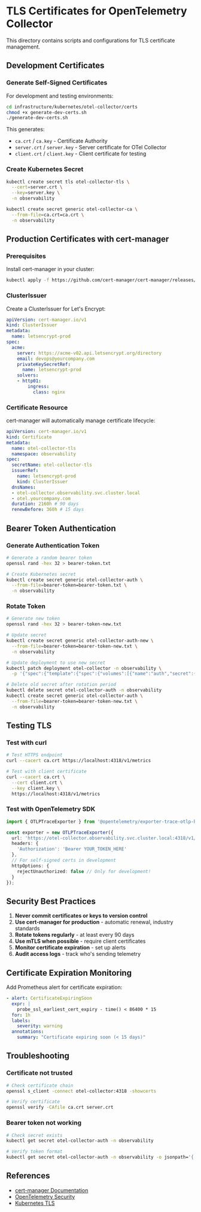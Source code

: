 # TLS Certificates for OpenTelemetry Collector

This directory contains scripts and configurations for TLS certificate management.

## Development Certificates

### Generate Self-Signed Certificates

For development and testing environments:

```bash
cd infrastructure/kubernetes/otel-collector/certs
chmod +x generate-dev-certs.sh
./generate-dev-certs.sh
```

This generates:
- `ca.crt` / `ca.key` - Certificate Authority
- `server.crt` / `server.key` - Server certificate for OTel Collector
- `client.crt` / `client.key` - Client certificate for testing

### Create Kubernetes Secret

```bash
kubectl create secret tls otel-collector-tls \
  --cert=server.crt \
  --key=server.key \
  -n observability

kubectl create secret generic otel-collector-ca \
  --from-file=ca.crt=ca.crt \
  -n observability
```

## Production Certificates with cert-manager

### Prerequisites

Install cert-manager in your cluster:

```bash
kubectl apply -f https://github.com/cert-manager/cert-manager/releases/download/v1.13.0/cert-manager.yaml
```

### ClusterIssuer

Create a ClusterIssuer for Let's Encrypt:

```yaml
apiVersion: cert-manager.io/v1
kind: ClusterIssuer
metadata:
  name: letsencrypt-prod
spec:
  acme:
    server: https://acme-v02.api.letsencrypt.org/directory
    email: devops@yourcompany.com
    privateKeySecretRef:
      name: letsencrypt-prod
    solvers:
    - http01:
        ingress:
          class: nginx
```

### Certificate Resource

cert-manager will automatically manage certificate lifecycle:

```yaml
apiVersion: cert-manager.io/v1
kind: Certificate
metadata:
  name: otel-collector-tls
  namespace: observability
spec:
  secretName: otel-collector-tls
  issuerRef:
    name: letsencrypt-prod
    kind: ClusterIssuer
  dnsNames:
  - otel-collector.observability.svc.cluster.local
  - otel.yourcompany.com
  duration: 2160h # 90 days
  renewBefore: 360h # 15 days
```

## Bearer Token Authentication

### Generate Authentication Token

```bash
# Generate a random bearer token
openssl rand -hex 32 > bearer-token.txt

# Create Kubernetes secret
kubectl create secret generic otel-collector-auth \
  --from-file=bearer-token=bearer-token.txt \
  -n observability
```

### Rotate Token

```bash
# Generate new token
openssl rand -hex 32 > bearer-token-new.txt

# Update secret
kubectl create secret generic otel-collector-auth-new \
  --from-file=bearer-token=bearer-token-new.txt \
  -n observability

# Update deployment to use new secret
kubectl patch deployment otel-collector -n observability \
  -p '{"spec":{"template":{"spec":{"volumes":[{"name":"auth","secret":{"secretName":"otel-collector-auth-new"}}]}}}}'

# Delete old secret after rotation period
kubectl delete secret otel-collector-auth -n observability
kubectl create secret generic otel-collector-auth \
  --from-file=bearer-token=bearer-token-new.txt \
  -n observability
```

## Testing TLS

### Test with curl

```bash
# Test HTTPS endpoint
curl --cacert ca.crt https://localhost:4318/v1/metrics

# Test with client certificate
curl --cacert ca.crt \
  --cert client.crt \
  --key client.key \
  https://localhost:4318/v1/metrics
```

### Test with OpenTelemetry SDK

```typescript
import { OTLPTraceExporter } from '@opentelemetry/exporter-trace-otlp-http';

const exporter = new OTLPTraceExporter({
  url: 'https://otel-collector.observability.svc.cluster.local:4318/v1/traces',
  headers: {
    'Authorization': 'Bearer YOUR_TOKEN_HERE'
  },
  // For self-signed certs in development
  httpOptions: {
    rejectUnauthorized: false // Only for development!
  }
});
```

## Security Best Practices

1. **Never commit certificates or keys to version control**
2. **Use cert-manager for production** - automatic renewal, industry standards
3. **Rotate tokens regularly** - at least every 90 days
4. **Use mTLS when possible** - require client certificates
5. **Monitor certificate expiration** - set up alerts
6. **Audit access logs** - track who's sending telemetry

## Certificate Expiration Monitoring

Add Prometheus alert for certificate expiration:

```yaml
- alert: CertificateExpiringSoon
  expr: |
    probe_ssl_earliest_cert_expiry - time() < 86400 * 15
  for: 1h
  labels:
    severity: warning
  annotations:
    summary: "Certificate expiring soon (< 15 days)"
```

## Troubleshooting

### Certificate not trusted

```bash
# Check certificate chain
openssl s_client -connect otel-collector:4318 -showcerts

# Verify certificate
openssl verify -CAfile ca.crt server.crt
```

### Bearer token not working

```bash
# Check secret exists
kubectl get secret otel-collector-auth -n observability

# Verify token format
kubectl get secret otel-collector-auth -n observability -o jsonpath='{.data.bearer-token}' | base64 -d
```

## References

- [cert-manager Documentation](https://cert-manager.io/docs/)
- [OpenTelemetry Security](https://opentelemetry.io/docs/collector/configuration/#security)
- [Kubernetes TLS](https://kubernetes.io/docs/tasks/tls/managing-tls-in-a-cluster/)
